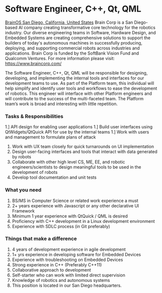 # Software Engineer, C++, Qt, QML
[BrainOS  San Diego, California, United States](https://www.braincorp.com/job?gh_jid=4318749002)
Brain Corp is a San Diego-based AI company creating transformative core technology for the robotics industry. Our diverse engineering teams in Software, Hardware Design, and Embedded Systems are creating comprehensive solutions to support the builders of today's autonomous machines in successfully producing, deploying, and supporting commercial robots across industries and applications. Brain Corp is funded by the SoftBank Vision Fund and Qualcomm Ventures. For more information please visit: https://www.braincorp.com/   

The Software Engineer, C++, Qt, QML will be responsible for designing, developing, and implementing the internal tools and interfaces for our development teams to use. As part of the Platform team, this individual will help simplify and identify user tools and workflows to ease the development of robotics. This engineer will interface with other Platform engineers and will contribute to the success of the multi-faceted team. The Platform team’s work is broad and interesting with little repetition.

### Tasks & Responsibilities

1.] API design for enabling user applications
1.] Build user interfaces using QtWidgets/QtQuick API for use by the internal teams
1.] Work with users and management to formulate plans of attack
1. Work with UX team closely for quick turnarounds on UI implementation
1. Design user-facing interfaces and tools that interact with data generated by robots
1. Collaborate with other high level CS, ME, EE, and robotic engineers/scientists to design meaningful tools to be used in the development of robots
1. Develop tool documentation and unit tests

### What you need

1. BS/MS in Computer Science or related work experience a must
1. 2+ years experience with Javascript or any other declarative UI Framework
1. Minimum 1 year experience with QtQuick / QML is desired
1. Proficiency with C++ development in a Linux development environment
1. Experience with SDLC process (in Git preferably)
### Things that make a difference

1. 4 years of development experience in agile development
1. 1+ yrs experience in developing software for Embedded Devices
1. Experience with troubleshooting on Embedded Devices
1. Strong experience in C++ (Preferably C++11)
1. Collaborative approach to development
1. Self-starter who can work with limited direct supervision
1. Knowledge of robotics and autonomous systems
1. This position is located in our San Diego headquarters.
